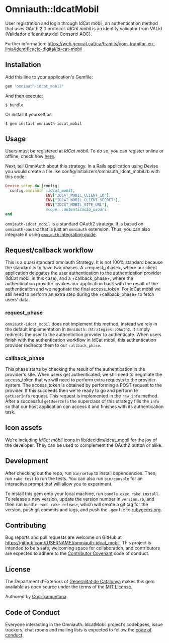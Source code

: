 # Omniauth::IdcatMobil

User registration and login through IdCat mòbil, an authentication method that uses OAuth 2.0 protocol.
_IdCat mòbil_ is an identity validator from VÀLid (Validador d'Identitats del Consorci AOC).

Further information: https://web.gencat.cat/ca/tramits/com-tramitar-en-linia/identificacio-digital/id-cat-mobil

## Installation

Add this line to your application's Gemfile:

```ruby
gem 'omniauth-idcat_mobil'
```

And then execute:

    $ bundle

Or install it yourself as:

    $ gem install omniauth-idcat_mobil

## Usage

Users must be registered at _IdCat mòbil_. To do so, you can register online or offline, check how [here]( https://web.gencat.cat/ca/tramits/com-tramitar-en-linia/identificacio-digital/id-cat-mobil/#bloc2).

Next, tell OmniAuth about this strategy. In a Rails application using Devise you would create a file like config/initializers/omniauth_idcat_mobil.rb with this code:

```ruby
Devise.setup do |config|
  config.omniauth :idcat_mobil,
                  ENV["IDCAT_MOBIL_CLIENT_ID"],
                  ENV["IDCAT_MOBIL_CLIENT_SECRET"],
                  ENV["IDCAT_MOBIL_SITE_URL"],
                  scope: :autenticacio_usuari
end
```

`omniauth-idcat_mobil` is a standard OAuth2 strategy. It is based on `omniauth-oauth2` that is just an `omniauth` extension. Thus, you can also integrate it using [`omniauth` integrating guide](https://github.com/omniauth/omniauth).

## Request/callback workflow

This is a quasi standard omniauth Strategy. It is not 100% standard because the standard is to have two phases. A +request_phase+, where our client application delegates the user authentication to the authentication provider (IdCat mòbil in this case), and a +callback_phase+, where the authentication provider invokes our application back with the result of the authentication and we negotiate the final access_token.
For IdCat mòbil we still need to perform an extra step during the +callback_phase+ to fetch users' data.

### request_phase

`omniauth-idcat_mobil` does not implement this method, instead we rely in the default implementation in `OmniAuth::Strategies::OAuth2`.
It simply redirects the user to the authentiction provider to authenticate.
When users finish with the authentication workflow in IdCat mòbil, this authentication provider redirects them to our `callback_phase`.

### callback_phase

This phase starts by checking the result of the authentication in the provider's site.
When users get authenticated, we still need to negotiate the access_token that we will need to perform extra requests to the provider system.
The access_token is obtained by performing a POST request to the provider. If this succeeds then we're ready to go and perform te `getUserInfo` request. This request is implemented in the `raw_info` method.
After a successful `getUserInfo` the superclass of this strategy fills the `info` so that our host application can access it and finishes with its authentication task.

## Icon assets
We're including _IdCat mòbil_ icons in lib/decidim/idcat_mobil for the joy of the developer. They can be used to complement the OAuth2 button or alike.

## Development

After checking out the repo, run `bin/setup` to install dependencies. Then, run `rake test` to run the tests. You can also run `bin/console` for an interactive prompt that will allow you to experiment.

To install this gem onto your local machine, run `bundle exec rake install`. To release a new version, update the version number in `version.rb`, and then run `bundle exec rake release`, which will create a git tag for the version, push git commits and tags, and push the `.gem` file to [rubygems.org](https://rubygems.org).

## Contributing

Bug reports and pull requests are welcome on GitHub at https://github.com/[USERNAME]/omniauth-idcat_mobil. This project is intended to be a safe, welcoming space for collaboration, and contributors are expected to adhere to the [Contributor Covenant](http://contributor-covenant.org) code of conduct.

## License

The Department d'Exteriors of [Generalitat de Catalunya](http://gencat.cat) makes this gem available as open source under the terms of the [MIT License](https://opensource.org/licenses/MIT).

Authored by [CodiTramuntana](http://coditramuntana.com).

## Code of Conduct

Everyone interacting in the Omniauth::IdcatMobil project’s codebases, issue trackers, chat rooms and mailing lists is expected to follow the [code of conduct](https://github.com/[USERNAME]/omniauth-idcat_mobil/blob/master/CODE_OF_CONDUCT.md).
